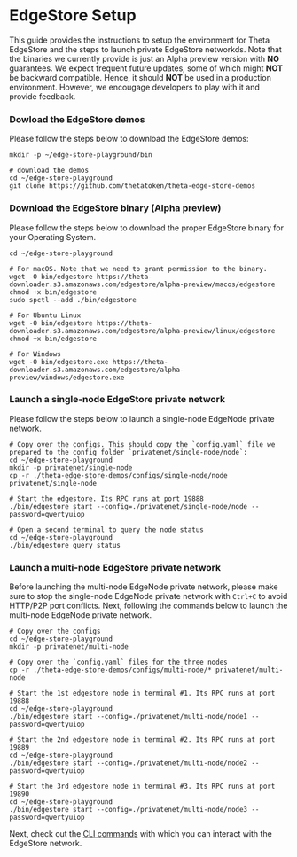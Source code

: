 # EdgeStore Setup

 This guide provides the instructions to setup the environment for Theta EdgeStore and the steps to launch private EdgeStore networkds. Note that the binaries we currently provide is just an Alpha preview version with **NO** guarantees. We expect frequent future updates, some of which might **NOT** be backward compatible. Hence, it should **NOT** be used in a production environment. However, we encougage developers to play with it and provide feedback.

### Dowload the EdgeStore demos

Please follow the steps below to download the EdgeStore demos:

```shell
mkdir -p ~/edge-store-playground/bin

# download the demos
cd ~/edge-store-playground
git clone https://github.com/thetatoken/theta-edge-store-demos
```

### Download the EdgeStore binary (Alpha preview)

Please follow the steps below to download the proper EdgeStore binary for your Operating System.

```shell
cd ~/edge-store-playground

# For macOS. Note that we need to grant permission to the binary.
wget -O bin/edgestore https://theta-downloader.s3.amazonaws.com/edgestore/alpha-preview/macos/edgestore
chmod +x bin/edgestore
sudo spctl --add ./bin/edgestore

# For Ubuntu Linux
wget -O bin/edgestore https://theta-downloader.s3.amazonaws.com/edgestore/alpha-preview/linux/edgestore
chmod +x bin/edgestore

# For Windows
wget -O bin/edgestore.exe https://theta-downloader.s3.amazonaws.com/edgestore/alpha-preview/windows/edgestore.exe
```

### Launch a single-node EdgeStore private network

Please follow the steps below to launch a single-node EdgeNode private network.

```shell
# Copy over the configs. This should copy the `config.yaml` file we prepared to the config folder `privatenet/single-node/node`:
cd ~/edge-store-playground
mkdir -p privatenet/single-node
cp -r ./theta-edge-store-demos/configs/single-node/node privatenet/single-node

# Start the edgestore. Its RPC runs at port 19888
./bin/edgestore start --config=./privatenet/single-node/node --password=qwertyuiop

# Open a second terminal to query the node status
cd ~/edge-store-playground
./bin/edgestore query status
```

### Launch a multi-node EdgeStore private network

Before launching the multi-node EdgeNode private network, please make sure to stop the single-node EdgeNode private network with `Ctrl+C` to avoid HTTP/P2P port conflicts. Next, following the commands below to launch the multi-node EdgeNode private network.

```shell
# Copy over the configs
cd ~/edge-store-playground
mkdir -p privatenet/multi-node

# Copy over the `config.yaml` files for the three nodes
cp -r ./theta-edge-store-demos/configs/multi-node/* privatenet/multi-node

# Start the 1st edgestore node in terminal #1. Its RPC runs at port 19888
cd ~/edge-store-playground
./bin/edgestore start --config=./privatenet/multi-node/node1 --password=qwertyuiop

# Start the 2nd edgestore node in terminal #2. Its RPC runs at port 19889
cd ~/edge-store-playground
./bin/edgestore start --config=./privatenet/multi-node/node2 --password=qwertyuiop

# Start the 3rd edgestore node in terminal #3. Its RPC runs at port 19890
cd ~/edge-store-playground
./bin/edgestore start --config=./privatenet/multi-node/node3 --password=qwertyuiop
```

Next, check out the [CLI commands](./CLI.md#edgestore-command-line-reference) with which you can interact with the EdgeStore network.
